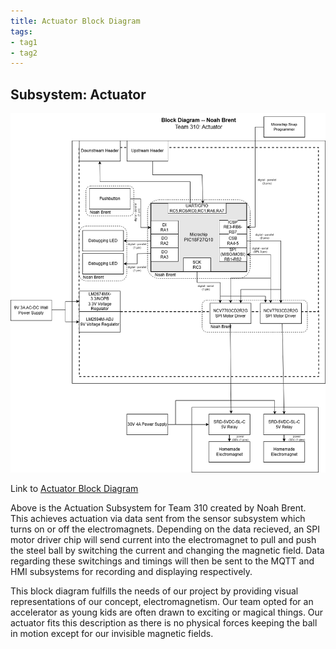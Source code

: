 ```yaml
---
title: Actuator Block Diagram
tags:
- tag1
- tag2
---
```


## Subsystem: Actuator

![Block Diagram](https://github.com/NBrentASU/NBrent/blob/main/Block%20Diagram-314-Noah.drawio.png?raw=true)

Link to [Actuator Block Diagram](https://drive.google.com/file/d/1WcJ86UYoO9e4S2_K3oaGFfPS9JR9rR2P/view?usp=sharing)

Above is the Actuation Subsystem for Team 310 created by Noah Brent. This achieves actuation via data sent from the sensor subsystem which turns on or off the electromagnets. Depending on the data recieved, an SPI motor driver chip will send current into the electromagnet to pull and push the steel ball by switching the current and changing the magnetic field. Data regarding these switchings and timings will then be sent to the MQTT and HMI subsystems for recording and displaying respectively.

This block diagram fulfills the needs of our project by providing visual representations of our concept, electromagnetism. Our team opted for an accelerator as young kids are often drawn to exciting or magical things. Our actuator fits this description as there is no physical forces keeping the ball in motion except for our invisible magnetic fields. 